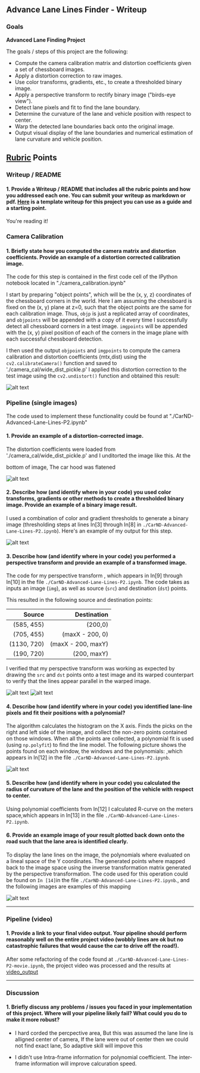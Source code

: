 ## Advance Lane Lines Finder - Writeup

### Goals

**Advanced Lane Finding Project**

The goals / steps of this project are the following:

* Compute the camera calibration matrix and distortion coefficients given a set of chessboard images.
* Apply a distortion correction to raw images.
* Use color transforms, gradients, etc., to create a thresholded binary image.
* Apply a perspective transform to rectify binary image ("birds-eye view").
* Detect lane pixels and fit to find the lane boundary.
* Determine the curvature of the lane and vehicle position with respect to center.
* Warp the detected lane boundaries back onto the original image.
* Output visual display of the lane boundaries and numerical estimation of lane curvature and vehicle position.

[//]: # (Image References)

[image1]: ./camera_cal/undistort_output.png "Undistorted"
[image2]: ./test_images/undistorted_straight_lines1.jpg "Road Transformed"
[image3]: ./test_images/combineGradient_color_straight_lines1.jpg "Binary Example"
[image4]: ./test_images/region_straight_lines1.jpg "Warp Example"
[image4_1]: ./test_images/perspective_tran_straight_lines1.jpg "Warp Example"
[image5]: ./test_images/poly_perspective_tran_straight_lines1.jpg "Fit Visual"
[image6]: ./test_images/warpback_poly_perspective_tran_straight_lines1.jpg "Output"
[video1]: ./project_video.mp4 "Video"

## [Rubric](https://review.udacity.com/#!/rubrics/571/view) Points



### Writeup / README

#### 1. Provide a Writeup / README that includes all the rubric points and how you addressed each one.  You can submit your writeup as markdown or pdf.  [Here](https://github.com/udacity/CarND-Advanced-Lane-Lines/blob/master/writeup_template.md) is a template writeup for this project you can use as a guide and a starting point.  

You're reading it!

### Camera Calibration

#### 1. Briefly state how you computed the camera matrix and distortion coefficients. Provide an example of a distortion corrected calibration image.

The code for this step is contained in the first code cell of the IPython notebook located in "./camera_calibration.ipynb" 

I start by preparing "object points", which will be the (x, y, z) coordinates of the chessboard corners in the world. Here I am assuming the chessboard is fixed on the (x, y) plane at z=0, such that the object points are the same for each calibration image.  Thus, `objp` is just a replicated array of coordinates, and `objpoints` will be appended with a copy of it every time I successfully detect all chessboard corners in a test image.  `imgpoints` will be appended with the (x, y) pixel position of each of the corners in the image plane with each successful chessboard detection.  

I then used the output `objpoints` and `imgpoints` to compute the camera calibration and distortion coefficients (mtx,dist) using the `cv2.calibrateCamera()` function and saved to './camera_cal/wide_dist_pickle.p'
I applied this distortion correction to the test image using the `cv2.undistort()` function and obtained this result: 

![alt text][image1]

### Pipeline (single images)

The code used to implement these functionality could be found at "./CarND-Advanced-Lane-Lines-P2.ipynb"

#### 1. Provide an example of a distortion-corrected image.

The distortion coefficients were loaded from './camera_cal/wide_dist_pickle.p' and I unditorted the image like this. At the 

bottom of image, The car hood was flatened

![alt text][image2]

#### 2. Describe how (and identify where in your code) you used color transforms, gradients or other methods to create a thresholded binary image.  Provide an example of a binary image result.

I used a combination of color and gradient thresholds to generate a binary image (thresholding steps at lines In[3] through In[8] in `./CarND-Advanced-Lane-Lines-P2.ipynb`).  Here's an example of my output for this step.  

![alt text][image3]

#### 3. Describe how (and identify where in your code) you performed a perspective transform and provide an example of a transformed image.

The code for my perspective transform , which appears in In[9] through In[10] in the file `./CarND-Advanced-Lane-Lines-P2.ipynb`.  The code takes as inputs an image (`img`), as well as source (`src`) and destination (`dst`) points.  


This resulted in the following source and destination points:

|Source|Destination|
|-----:|----------:|
|(585, 455)|(200,0)|
|(705, 455)|(maxX - 200, 0)|
|(1130, 720)|(maxX - 200, maxY)|
|(190, 720)|(200, maxY)|

I verified that my perspective transform was working as expected by drawing the `src` and `dst` points onto a test image and its warped counterpart to verify that the lines appear parallel in the warped image.

![alt text][image4]
![alt text][image4_1]

#### 4. Describe how (and identify where in your code) you identified lane-line pixels and fit their positions with a polynomial?

The algorithm calculates the histogram on the X axis. Finds the picks on the right and left side of the image, and collect the non-zero points contained on those windows. When all the points are collected, a polynomial fit is used (using `np.polyfit`) to find the line model. The following picture shows the points found on each window, the windows and the polynomials:
,which appears in In[12] in the file `./CarND-Advanced-Lane-Lines-P2.ipynb`.

![alt text][image5]

#### 5. Describe how (and identify where in your code) you calculated the radius of curvature of the lane and the position of the vehicle with respect to center.

Using polynomial coefficients from In[12] I calculated R-curve on the meters space,which appears in In[13] in the file `./CarND-Advanced-Lane-Lines-P2.ipynb`.

#### 6. Provide an example image of your result plotted back down onto the road such that the lane area is identified clearly.


To display the lane lines on the image, the polynomials where evaluated on a lineal space of the Y coordinates. The generated points where mapped back to the image space using the inverse transformation matrix generated by the perspective transformation. The code used for this operation could be found on `In [14]`in the file `./CarND-Advanced-Lane-Lines-P2.ipynb`., and the following images are examples of this mapping

![alt text][image6]

---

### Pipeline (video)

#### 1. Provide a link to your final video output.  Your pipeline should perform reasonably well on the entire project video (wobbly lines are ok but no catastrophic failures that would cause the car to drive off the road!).

After some refactoring of the code found at `./CarND-Advanced-Lane-Lines-P2-movie.ipynb`, the project video was processed and the results at [video_output](./result_project_video.mp4)

---

### Discussion

#### 1. Briefly discuss any problems / issues you faced in your implementation of this project.  Where will your pipeline likely fail?  What could you do to make it more robust?

- I hard corded the percpective area, But this was assumed the lane line is alligned center of camera, If the lane were out of center then we could not find exact lane, So adaptive skill will impove this

- I didn't use Intra-frame information for polynomial coefficient. The inter-frame information will improve calcuration speed.
